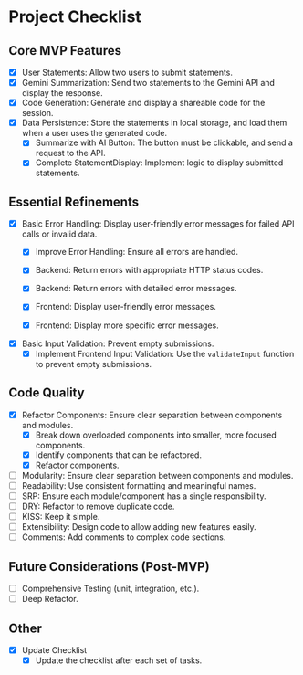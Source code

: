 # Project Checklist

## Core MVP Features
-   [x] User Statements: Allow two users to submit statements.
-   [x] Gemini Summarization:  Send two statements to the Gemini API and display the response.
-   [x] Code Generation: Generate and display a shareable code for the session.
-   [x] Data Persistence: Store the statements in local storage, and load them when a user uses the generated code.
    - [x] Summarize with AI Button: The button must be clickable, and send a request to the API.
    - [x] Complete StatementDisplay: Implement logic to display submitted statements.

## Essential Refinements

-   [x] Basic Error Handling: Display user-friendly error messages for failed API calls or invalid data.
    - [x] Improve Error Handling: Ensure all errors are handled.
    - [x] Backend: Return errors with appropriate HTTP status codes.
    - [x] Backend: Return errors with detailed error messages.
    - [x] Frontend: Display user-friendly error messages.
    - [x] Frontend: Display more specific error messages.

    
-   [x] Basic Input Validation: Prevent empty submissions.
    - [x] Implement Frontend Input Validation: Use the `validateInput` function to prevent empty submissions.

## Code Quality

- [x] Refactor Components: Ensure clear separation between components and modules.
    - [x] Break down overloaded components into smaller, more focused components.
    - [x] Identify components that can be refactored.
    - [x] Refactor components.
-   [ ] Modularity: Ensure clear separation between components and modules.
-   [ ] Readability: Use consistent formatting and meaningful names.
-   [ ] SRP: Ensure each module/component has a single responsibility.
-   [ ] DRY: Refactor to remove duplicate code.
-   [ ] KISS: Keep it simple.
- [ ] Extensibility: Design code to allow adding new features easily.
- [ ] Comments: Add comments to complex code sections.

## Future Considerations (Post-MVP)

-   [ ] Comprehensive Testing (unit, integration, etc.).
- [ ] Deep Refactor.
## Other

-   [x] Update Checklist
    -   [x] Update the checklist after each set of tasks.
